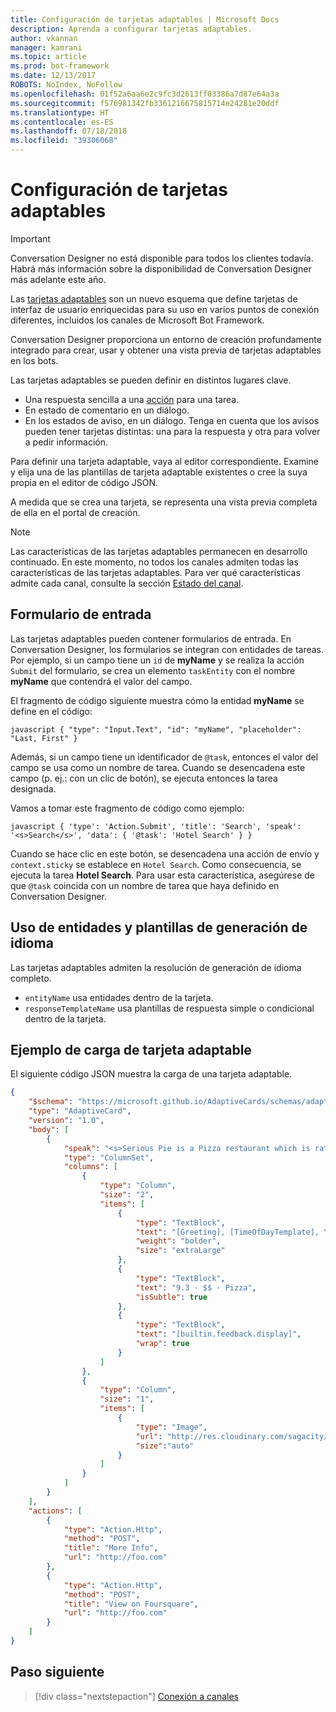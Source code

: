 ```yaml
---
title: Configuración de tarjetas adaptables | Microsoft Docs
description: Aprenda a configurar tarjetas adaptables.
author: vkannan
manager: kamrani
ms.topic: article
ms.prod: bot-framework
ms.date: 12/13/2017
ROBOTS: NoIndex, NoFollow
ms.openlocfilehash: 01f52a6aa6e2c9fc3d2613ff03386a7d87e64a3a
ms.sourcegitcommit: f576981342fb3361216675815714e24281e20ddf
ms.translationtype: HT
ms.contentlocale: es-ES
ms.lasthandoff: 07/18/2018
ms.locfileid: "39306068"
---
```

# <a name="configure-adaptive-cards"></a>Configuración de tarjetas adaptables
> [!IMPORTANT]
> Conversation Designer no está disponible para todos los clientes todavía. Habrá más información sobre la disponibilidad de Conversation Designer más adelante este año.

Las <a href="http://adaptivecards.io" target="_blank">tarjetas adaptables</a> son un nuevo esquema que define tarjetas de interfaz de usuario enriquecidas para su uso en varios puntos de conexión diferentes, incluidos los canales de Microsoft Bot Framework. 

Conversation Designer proporciona un entorno de creación profundamente integrado para crear, usar y obtener una vista previa de tarjetas adaptables en los bots. 

Las tarjetas adaptables se pueden definir en distintos lugares clave.

- Una respuesta sencilla a una [acción](conversation-designer-tasks.md) para una tarea.
- En estado de comentario en un diálogo.
- En los estados de aviso, en un diálogo. Tenga en cuenta que los avisos pueden tener tarjetas distintas: una para la respuesta y otra para volver a pedir información.

Para definir una tarjeta adaptable, vaya al editor correspondiente. Examine y elija una de las plantillas de tarjeta adaptable existentes o cree la suya propia en el editor de código JSON. 

<!--TODO: Insert screenshot -->

A medida que se crea una tarjeta, se representa una vista previa completa de ella en el portal de creación.

> [!NOTE]
> Las características de las tarjetas adaptables permanecen en desarrollo continuado. En este momento, no todos los canales admiten todas las características de las tarjetas adaptables. Para ver qué características admite cada canal, consulte la sección [Estado del canal](/adaptive-cards/get-started/bots#channel-status).

## <a name="input-form"></a>Formulario de entrada

Las tarjetas adaptables pueden contener formularios de entrada. En Conversation Designer, los formularios se integran con entidades de tareas. Por ejemplo, si un campo tiene un `id` de **myName** y se realiza la acción `Submit` del formulario, se crea un elemento `taskEntity` con el nombre **myName** que contendrá el valor del campo. 

El fragmento de código siguiente muestra cómo la entidad **myName** se define en el código:

``javascript
{
   "type": "Input.Text",
   "id": "myName",
   "placeholder": "Last, First"
}
``

Además, si un campo tiene un identificador de `@task`, entonces el valor del campo se usa como un nombre de tarea. Cuando se desencadena este campo (p. ej.: con un clic de botón), se ejecuta entonces la tarea designada. 

Vamos a tomar este fragmento de código como ejemplo:

``javascript
{
  'type': 'Action.Submit',
  'title': 'Search',
  'speak': '<s>Search</s>',
  'data': {
    '@task': 'Hotel Search'
  }
}
``

Cuando se hace clic en este botón, se desencadena una acción de envío y `context.sticky` se establece en `Hotel Search`. Como consecuencia, se ejecuta la tarea **Hotel Search**. Para usar esta característica, asegúrese de que `@task` coincida con un nombre de tarea que haya definido en Conversation Designer.

## <a name="use-entities-and-language-generation-templates"></a>Uso de entidades y plantillas de generación de idioma
Las tarjetas adaptables admiten la resolución de generación de idioma completo.

* `entityName` usa entidades dentro de la tarjeta.
* `responseTemplateName` usa plantillas de respuesta simple o condicional dentro de la tarjeta.

<!--
# Binding form flow input fields to bot entities
TODO: fill this out based on design/ implementation -->

<!-- ## Adaptive Card schema

You can learn more about adaptive cards here  TODO: Insert link to adaptive cards schema documentation -->

## <a name="sample-adaptive-card-payload"></a>Ejemplo de carga de tarjeta adaptable

El siguiente código JSON muestra la carga de una tarjeta adaptable.

```json
{
    "$schema": "https://microsoft.github.io/AdaptiveCards/schemas/adaptive-card.json",
    "type": "AdaptiveCard",
    "version": "1.0",
    "body": [
        {
            "speak": "<s>Serious Pie is a Pizza restaurant which is rated 9.3 by customers.</s>",
            "type": "ColumnSet",
            "columns": [
                {
                    "type": "Column",
                    "size": "2",
                    "items": [
                        {
                            "type": "TextBlock",
                            "text": "[Greeting], [TimeOfDayTemplate], You can eat in {location}",
                            "weight": "bolder",
                            "size": "extraLarge"
                        },
                        {
                            "type": "TextBlock",
                            "text": "9.3 · $$ · Pizza",
                            "isSubtle": true
                        },
                        {
                            "type": "TextBlock",
                            "text": "[builtin.feedback.display]",
                            "wrap": true
                        }
                    ]
                },
                {
                    "type": "Column",
                    "size": "1",
                    "items": [
                        {
                            "type": "Image",
                            "url": "http://res.cloudinary.com/sagacity/image/upload/c_crop,h_670,w_635,x_0,y_0/c_scale,w_640/v1397425743/Untitled-4_lviznp.jpg",
                            "size":"auto"
                        }
                    ]
                }
            ]
        }
    ],
    "actions": [
        {
            "type": "Action.Http",
            "method": "POST",
            "title": "More Info",
            "url": "http://foo.com"
        },
        {
            "type": "Action.Http",
            "method": "POST",
            "title": "View on Foursquare",
            "url": "http://foo.com"
        }
    ]
}
```

## <a name="next-step"></a>Paso siguiente
> [!div class="nextstepaction"]
> [Conexión a canales](conversation-designer-deploy.md)
